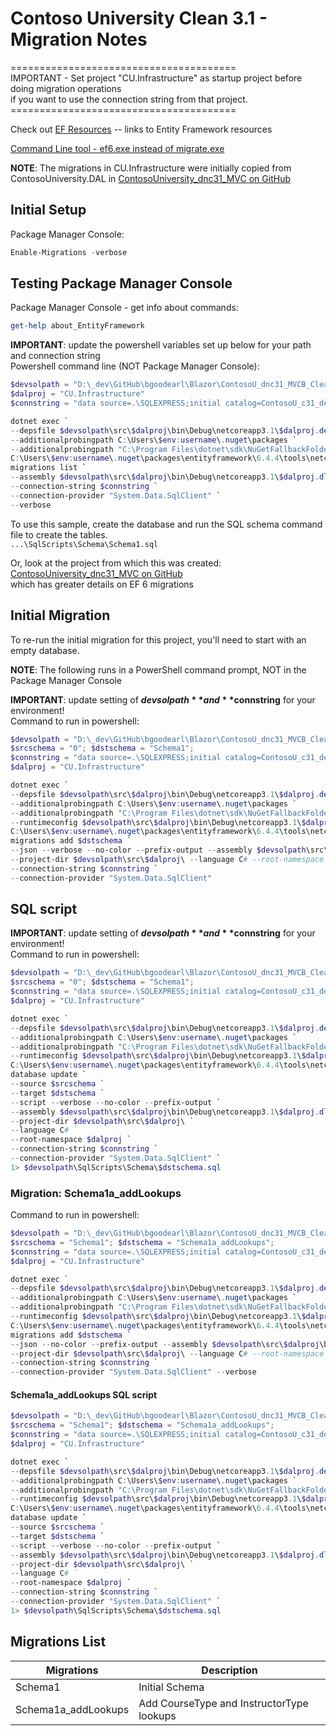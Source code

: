 # Contoso University Clean 3.1 - Migration Notes

=======================================<br/>
IMPORTANT - Set project "CU.Infrastructure" as startup project before doing migration operations<br/>
		if you want to use the connection string from that project.<br/>
=======================================<br/>

Check out [EF Resources](../../_docs/CC3_EFResources.md)
 -- links to Entity Framework resources<br/>

[Command Line tool - ef6.exe instead of migrate.exe](https://github.com/NuGet/NuGetGallery/pull/7711)

**NOTE**: The migrations in CU.Infrastructure were initially copied from ContosoUniversity.DAL
in [ContosoUniversity_dnc31_MVC on GitHub](https://github.com/bgoodearl/ContosoUniversity_dnc31_MVC)<br/>

## Initial Setup

Package Manager Console:
```powershell
Enable-Migrations -verbose
```

## Testing Package Manager Console

Package Manager Console - get info about commands:
```powershell
get-help about_EntityFramework
```

**IMPORTANT**: update the powershell variables set up below for your path and connection string<br/>
Powershell command line (NOT Package Manager Console):
```powershell
$devsolpath = "D:\_dev\GitHub\bgoodearl\Blazor\ContosoU_dnc31_MVCB_Clean";
$dalproj = "CU.Infrastructure"
$connstring = "data source=.\SQLEXPRESS;initial catalog=ContosoU_c31_dev2;Integrated Security=SSPI;MultipleActiveResultSets=True;"

dotnet exec `
--depsfile $devsolpath\src\$dalproj\bin\Debug\netcoreapp3.1\$dalproj.deps.json `
--additionalprobingpath C:\Users\$env:username\.nuget\packages `
--additionalprobingpath "C:\Program Files\dotnet\sdk\NuGetFallbackFolder" `
C:\Users\$env:username\.nuget\packages\entityframework\6.4.4\tools\netcoreapp3.0\any\ef6.dll `
migrations list `
--assembly $devsolpath\src\$dalproj\bin\Debug\netcoreapp3.1\$dalproj.dll `
--connection-string $connstring `
--connection-provider "System.Data.SqlClient" `
--verbose
```

To use this sample, create the database and run the SQL schema command file to create the tables.<br/>
`...\SqlScripts\Schema\Schema1.sql`

Or, look at the project from which this was created:
[ContosoUniversity_dnc31_MVC on GitHub](https://github.com/bgoodearl/ContosoUniversity_dnc31_MVC)<br/>
which has greater details on EF 6 migrations<br/>

## Initial Migration

To re-run the initial migration for this project, you'll need to start with an empty database.

**NOTE**: The following runs in a PowerShell command prompt, NOT in the Package Manager Console

**IMPORTANT**: update setting of **$devsolpath** and **$connstring** for your environment!<br/>
Command to run in powershell:
```powershell
$devsolpath = "D:\_dev\GitHub\bgoodearl\Blazor\ContosoU_dnc31_MVCB_Clean";
$srcschema = "0"; $dstschema = "Schema1";
$connstring = "data source=.\SQLEXPRESS;initial catalog=ContosoU_c31_dev2;Integrated Security=SSPI;MultipleActiveResultSets=True;"
$dalproj = "CU.Infrastructure"

dotnet exec `
--depsfile $devsolpath\src\$dalproj\bin\Debug\netcoreapp3.1\$dalproj.deps.json `
--additionalprobingpath C:\Users\$env:username\.nuget\packages `
--additionalprobingpath "C:\Program Files\dotnet\sdk\NuGetFallbackFolder" `
--runtimeconfig $devsolpath\src\$dalproj\bin\Debug\netcoreapp3.1\$dalproj.runtimeconfig.json `
C:\Users\$env:username\.nuget\packages\entityframework\6.4.4\tools\netcoreapp3.0\any\ef6.dll `
migrations add $dstschema `
--json --verbose --no-color --prefix-output --assembly $devsolpath\src\$dalproj\bin\Debug\netcoreapp3.1\$dalproj.dll `
--project-dir $devsolpath\src\$dalproj\ --language C# --root-namespace $dalproj `
--connection-string $connstring `
--connection-provider "System.Data.SqlClient"
```

## SQL script


**IMPORTANT**: update setting of **$devsolpath** and **$connstring** for your environment!<br/>
Command to run in powershell:
```powershell
$devsolpath = "D:\_dev\GitHub\bgoodearl\Blazor\ContosoU_dnc31_MVCB_Clean";
$srcschema = "0"; $dstschema = "Schema1";
$connstring = "data source=.\SQLEXPRESS;initial catalog=ContosoU_c31_dev2;Integrated Security=SSPI;MultipleActiveResultSets=True;"
$dalproj = "CU.Infrastructure"

dotnet exec `
--depsfile $devsolpath\src\$dalproj\bin\Debug\netcoreapp3.1\$dalproj.deps.json `
--additionalprobingpath C:\Users\$env:username\.nuget\packages `
--additionalprobingpath "C:\Program Files\dotnet\sdk\NuGetFallbackFolder" `
--runtimeconfig $devsolpath\src\$dalproj\bin\Debug\netcoreapp3.1\$dalproj.runtimeconfig.json `
C:\Users\$env:username\.nuget\packages\entityframework\6.4.4\tools\netcoreapp3.0\any\ef6.dll `
database update `
--source $srcschema `
--target $dstschema `
--script --verbose --no-color --prefix-output `
--assembly $devsolpath\src\$dalproj\bin\Debug\netcoreapp3.1\$dalproj.dll `
--project-dir $devsolpath\src\$dalproj\ `
--language C# `
--root-namespace $dalproj `
--connection-string $connstring `
--connection-provider "System.Data.SqlClient" `
1> $devsolpath\SqlScripts\Schema\$dstschema.sql
```

### Migration: Schema1a_addLookups

Command to run in powershell:
```powershell
$devsolpath = "D:\_dev\GitHub\bgoodearl\Blazor\ContosoU_dnc31_MVCB_Clean";
$srcschema = "Schema1"; $dstschema = "Schema1a_addLookups";
$connstring = "data source=.\SQLEXPRESS;initial catalog=ContosoU_c31_dev2;Integrated Security=SSPI;MultipleActiveResultSets=True;"
$dalproj = "CU.Infrastructure"

dotnet exec `
--depsfile $devsolpath\src\$dalproj\bin\Debug\netcoreapp3.1\$dalproj.deps.json `
--additionalprobingpath C:\Users\$env:username\.nuget\packages `
--additionalprobingpath "C:\Program Files\dotnet\sdk\NuGetFallbackFolder" `
--runtimeconfig $devsolpath\src\$dalproj\bin\Debug\netcoreapp3.1\$dalproj.runtimeconfig.json `
C:\Users\$env:username\.nuget\packages\entityframework\6.4.4\tools\netcoreapp3.0\any\ef6.dll `
migrations add $dstschema `
--json --no-color --prefix-output --assembly $devsolpath\src\$dalproj\bin\Debug\netcoreapp3.1\$dalproj.dll `
--project-dir $devsolpath\src\$dalproj\ --language C# --root-namespace $dalproj `
--connection-string $connstring `
--connection-provider "System.Data.SqlClient" --verbose
```

#### Schema1a_addLookups SQL script

```powershell
$devsolpath = "D:\_dev\GitHub\bgoodearl\Blazor\ContosoU_dnc31_MVCB_Clean";
$srcschema = "Schema1"; $dstschema = "Schema1a_addLookups";
$connstring = "data source=.\SQLEXPRESS;initial catalog=ContosoU_c31_dev2;Integrated Security=SSPI;MultipleActiveResultSets=True;"
$dalproj = "CU.Infrastructure"

dotnet exec `
--depsfile $devsolpath\src\$dalproj\bin\Debug\netcoreapp3.1\$dalproj.deps.json `
--additionalprobingpath C:\Users\$env:username\.nuget\packages `
--additionalprobingpath "C:\Program Files\dotnet\sdk\NuGetFallbackFolder" `
--runtimeconfig $devsolpath\src\$dalproj\bin\Debug\netcoreapp3.1\$dalproj.runtimeconfig.json `
C:\Users\$env:username\.nuget\packages\entityframework\6.4.4\tools\netcoreapp3.0\any\ef6.dll `
database update `
--source $srcschema `
--target $dstschema `
--script --verbose --no-color --prefix-output `
--assembly $devsolpath\src\$dalproj\bin\Debug\netcoreapp3.1\$dalproj.dll `
--project-dir $devsolpath\src\$dalproj\ `
--language C# `
--root-namespace $dalproj `
--connection-string $connstring `
--connection-provider "System.Data.SqlClient" `
1> $devsolpath\SqlScripts\Schema\$dstschema.sql
```

## Migrations List

Migrations               | Description
------------------------ | -----
Schema1                  | Initial Schema
Schema1a_addLookups      | Add CourseType and InstructorType lookups

